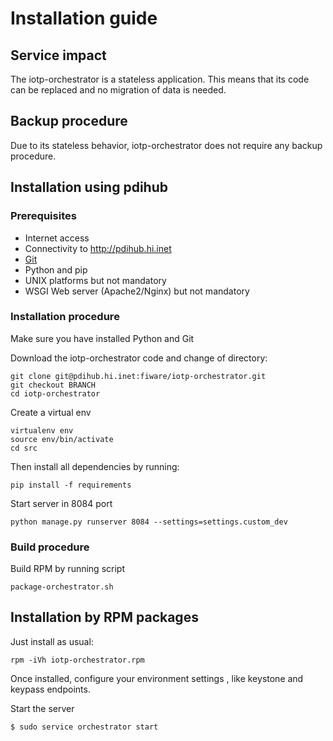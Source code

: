# Installation guide

## Service impact
The iotp-orchestrator is a stateless application. This means that its code can be replaced and no migration of data is needed.

## Backup procedure
Due to its stateless behavior, iotp-orchestrator does not require any backup procedure.

## Installation using pdihub

### Prerequisites
 * Internet access
 * Connectivity to http://pdihub.hi.inet
 * [Git](http://git-scm.com/)
 * Python and pip
 * UNIX platforms but not mandatory
 * WSGI Web server (Apache2/Nginx) but not mandatory

### Installation procedure
Make sure you have installed Python and Git

Download the iotp-orchestrator code and change of directory:
```
git clone git@pdihub.hi.inet:fiware/iotp-orchestrator.git
git checkout BRANCH
cd iotp-orchestrator
```

Create a virtual env
```
virtualenv env
source env/bin/activate
cd src
```

Then install all dependencies by running:
```
pip install -f requirements
```

Start server in 8084 port
```
python manage.py runserver 8084 --settings=settings.custom_dev
```

### Build procedure
Build RPM by running script
```
package-orchestrator.sh
```


## Installation by RPM packages
Just install as usual:

```
rpm -iVh iotp-orchestrator.rpm
```

Once installed, configure your environment settings , like
keystone and keypass endpoints.

Start the server

```
$ sudo service orchestrator start
```
